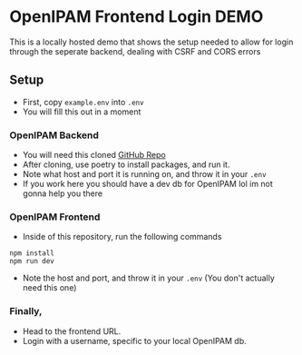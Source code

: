 # OpenIPAM Frontend Login DEMO
This is a locally hosted demo that shows the setup needed to allow for login through the seperate backend, dealing with CSRF and CORS errors

## Setup

- First, copy `example.env` into `.env`
- You will fill this out in a moment

### OpenIPAM Backend
- You will need this cloned [GitHub Repo](https://github.com/Treyson-Grange/django-openipam)
- After cloning, use poetry to install packages, and run it.
- Note what host and port it is running on, and throw it in your `.env`
- If you work here you should have a dev db for OpenIPAM lol im not gonna help you there

### OpenIPAM Frontend
- Inside of this repository, run the following commands
```
npm install 
npm run dev
```
- Note the host and port, and throw it in your `.env` (You don't actually need this one)

### Finally,
- Head to the frontend URL.
- Login with a username, specific to your local OpenIPAM db.